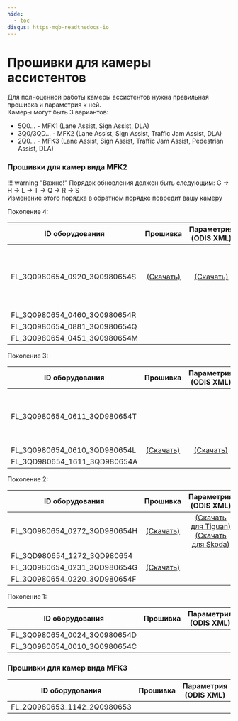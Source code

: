 ```yaml
---
hide:
  - toc
disqus: https-mqb-readthedocs-io
---
```


# Прошивки для камеры ассистентов

Для полноценной работы камеры ассистентов нужна правильная прошивка и параметрия к ней.  
Камеры могут быть 3 вариантов:  

* 5Q0... - MFK1 (Lane Assist, Sign Assist, DLA)  
* 3Q0/3QD... - MFK2 (Lane Assist, Sign Assist, Traffic Jam Assist, DLA)  
* 2Q0... - MFK3 (Lane Assist, Sign Assist, Traffic Jam Assist, Pedestrian Assist, DLA)  

### Прошивки для камер вида MFK2

!!! warning "Важно!"
    Порядок обновления должен быть следующим: G → H → L → T → Q → R → S  
    Изменение этого порядка в обратном порядке повредит вашу камеру

Поколение 4:  

| ID оборудования               | Прошивка                                        | Параметрия<br/>(ODIS XML)                           | Примечания                       |
| ----------------------------- |:-----------------------------------------------:|:---------------------------------------------------:|:--------------------------------:|
| FL_3Q0980654_0920_3Q0980654S  | [(Скачать)](../firmwares/FL_3Q0980654_0920.frf) | [(Скачать)](../firmwares/A5_3Q0980654S_BW2_STA.xml) | Не рекомендуется для Tiguan 2G.<br/>Существуют проблемы с удержанием в полосе |
| FL_3Q0980654_0460_3Q0980654R  ||||
| FL_3Q0980654_0881_3Q0980654Q  ||||
| FL_3Q0980654_0451_3Q0980654M  ||||

Поколение 3:  

| ID оборудования               | Прошивка                                        | Параметрия<br/>(ODIS XML)                               | Примечания                       |
| ----------------------------- |:-----------------------------------------------:|:-------------------------------------------------------:|:--------------------------------:|
| FL_3Q0980654_0611_3QD980654T  ||| Прошивка для Tiguan 2G от модельного ряда 2020 года |
| FL_3Q0980654_0610_3QD980654L  | [(Скачать)](../firmwares/FL_3Q0980654_0610.frf) | [(Скачать)](../firmwares/A5_3Q0980654L_TJA_653_mod.xml) ||
| FL_3QD980654_1611_3QD980654A  ||||

Поколение 2:  

| ID оборудования               | Прошивка                                        | Параметрия<br/>(ODIS XML)                               | Примечания                       |
| ----------------------------- |:-----------------------------------------------:|:-------------------------------------------------------:|:--------------------------------:|
| FL_3Q0980654_0272_3QD980654H  | [(Скачать)](../firmwares/FL_3Q0980654_0272.frf) | [(Скачать для Tiguan)](../firmwares/A5_3Q0980654H_0271_0272_Tiguan_AD1.xml)</br>[(Скачать для Skoda)](../firmwares/A5_OE_3Q0980654H-VL5_V03935269MG_Skoda.xml) ||
| FL_3QD980654_1272_3QD980654   ||||
| FL_3Q0980654_0231_3QD980654G  | [(Скачать)](../firmwares/FL_3Q0980654_0231.frf) |||
| FL_3Q0980654_0220_3QD980654F  ||||

Поколение 1:  

| ID оборудования               | Прошивка                                        | Параметрия<br/>(ODIS XML)                               | Примечания                       |
| ----------------------------- |:-----------------------------------------------:|:-------------------------------------------------------:|:--------------------------------:|
| FL_3Q0980654_0024_3Q0980654D  ||||
| FL_3Q0980654_0010_3Q0980654C  ||||

### Прошивки для камер вида MFK3

| ID оборудования               | Прошивка                                        | Параметрия<br/>(ODIS XML)                               | Примечания                       |
| ----------------------------- |:-----------------------------------------------:|:-------------------------------------------------------:|:--------------------------------:|
| FL_2Q0980653_1142_2Q0980653   ||||
